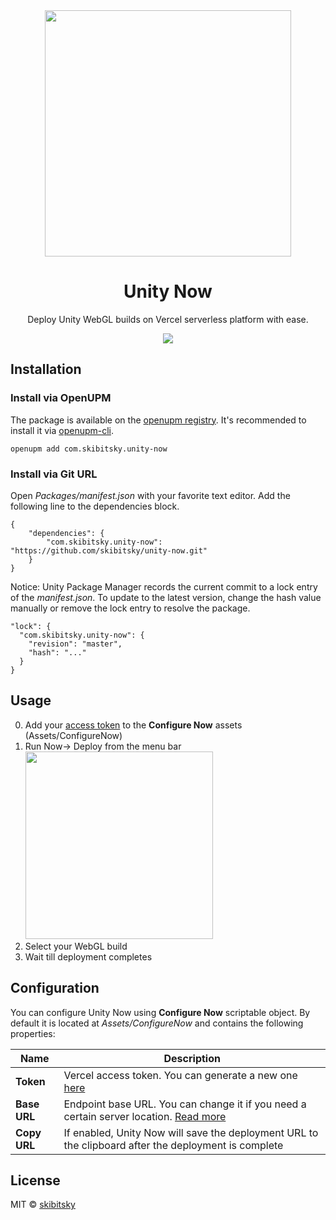 <div align="center">
<img src=".github/logo.png" width="394" align="center"></br>
<h1 align="center">Unity Now</h1>
<p align="center">
Deploy Unity WebGL builds on Vercel serverless platform with ease.
</p>
<a href="https://openupm.com/packages/com.skibitsky.UnityNow/"><img src="https://img.shields.io/npm/v/com.skibitsky.UnityNow?label=openupm&amp;registry_uri=https://package.openupm.com" /></a>
</div>

## Installation

### Install via OpenUPM

The package is available on the [openupm registry](https://openupm.com). It's recommended to install it via [openupm-cli](https://github.com/openupm/openupm-cli).

```
openupm add com.skibitsky.unity-now
```

### Install via Git URL

Open *Packages/manifest.json* with your favorite text editor. Add the following line to the dependencies block.

    {
        "dependencies": {
            "com.skibitsky.unity-now": "https://github.com/skibitsky/unity-now.git"
        }
    }

Notice: Unity Package Manager records the current commit to a lock entry of the *manifest.json*. To update to the latest version, change the hash value manually or remove the lock entry to resolve the package.

    "lock": {
      "com.skibitsky.unity-now": {
        "revision": "master",
        "hash": "..."
      }
    }


## Usage
0. Add your [access token](https://vercel.com/account/tokens) to the **Configure Now** assets (Assets/ConfigureNow)
1. Run Now→ Deploy from the menu bar
	<br><img src=".github/screenshot1.png" width="300">
2. Select your WebGL build
3. Wait till deployment completes

## Configuration
You can configure Unity Now using **Configure Now** scriptable object. By default it is located at *Assets/ConfigureNow* and contains the following properties:

| Name | Description |
| --- | --- |
| **Token** | Vercel access token. You can generate a new one [here](https://vercel.com/account/tokens) |
| **Base URL** | Endpoint base URL. You can change it if you need a certain server location. [Read more](https://zeit.co/docs/api/#api-basics/server-specs/origins) |
| **Copy URL** | If enabled, Unity Now will save the deployment URL to the clipboard after the deployment is complete |

## License
MIT © [skibitsky](http://skibitsky.com)
